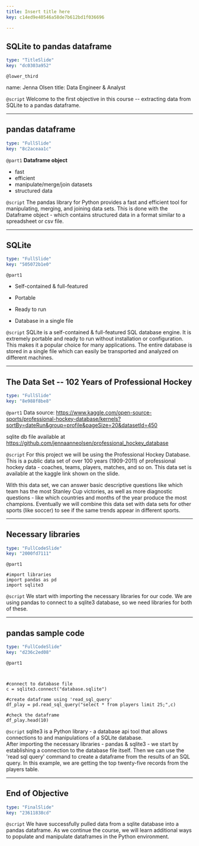 ```yaml
---
title: Insert title here
key: c14ed9e40546a58de7b612bd1f036696

---
```

## SQLite to pandas dataframe

```yaml
type: "TitleSlide"
key: "dc0303a952"
```

`@lower_third`

name: Jenna Olsen
title: Data Engineer & Analyst


`@script`
Welcome to the first objective in this course -- extracting data from SQLite to a pandas dataframe.


---
## pandas dataframe

```yaml
type: "FullSlide"
key: "8c2aceaa1c"
```

`@part1`
__Dataframe object__

- fast
- efficient
- manipulate/merge/join datasets 
- structured data


`@script`
The pandas library for Python provides a fast and efficient tool for manipulating, merging, and joining data sets. This is done with the Dataframe object - which contains structured data in a format similar to a spreadsheet or csv file.


---
## SQLite

```yaml
type: "FullSlide"
key: "505072b1e0"
```

`@part1`
- Self-contained & full-featured

- Portable

- Ready to run

- Database in a single file


`@script`
SQLite is a self-contained & full-featured SQL database engine.  It is extremely portable and ready to run without installation or configuration.  This makes it a popular choice for many applications.  The entire database is stored in a single file which can easily be transported and analyzed on different machines.


---
## The Data Set -- 102 Years of Professional Hockey

```yaml
type: "FullSlide"
key: "8e988f8be8"
```

`@part1`
Data source: https://www.kaggle.com/open-source-sports/professional-hockey-database/kernels?sortBy=dateRun&group=profile&pageSize=20&datasetId=450

sqlite db file available at https://github.com/jennaanneolsen/professional_hockey_database


`@script`
For this project we will be using the Professional Hockey Database.  This is a public data set of over 100 years (1909-2011) of professional hockey data - coaches, teams, players, matches, and so on. This data set is available at the kaggle link shown on the slide. 

With this data set, we can answer basic descriptive questions like which team has the most Stanley Cup victories, as well as more diagnostic questions - like which countries and months of the year produce the most champions.  Eventually we will combine this data set with data sets for other sports (like soccer) to see if the same trends appear in different sports.


---
## Necessary libraries

```yaml
type: "FullCodeSlide"
key: "2000fd7111"
```

`@part1`
```
#import libraries
import pandas as pd
import sqlite3

```


`@script`
We start with importing the necessary libraries for our code.  We are using pandas to connect to a sqlite3 database, so we need libraries for both of these.


---
## pandas sample code

```yaml
type: "FullCodeSlide"
key: "d236c2ed08"
```

`@part1`
```


#connect to database file
c = sqlite3.connect("database.sqlite")

#create dataframe using 'read_sql_query'
df_play = pd.read_sql_query("select * from players limit 25;",c)

#check the dataframe
df_play.head(10) 
```


`@script`
sqlite3 is a Python library - a database api tool that allows connections to and manipulations of a SQLite database.  
After importing the necessary libraries - pandas & sqlite3 - we start by establishing a connection to the database file itself. Then we can use the 'read sql query' command to create a dataframe from the results of an SQL query.  In this example, we are getting the top twenty-five records from the players table.


---
## End of Objective

```yaml
type: "FinalSlide"
key: "23611838cd"
```

`@script`
We have successfully pulled data from a sqlite database into a pandas dataframe.  As we continue the course, we will learn additional ways to populate and manipulate dataframes in the Python environment.

